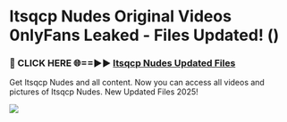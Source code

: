 # Itsqcp Nudes Original Videos 0nlyFans Leaked - Files Updated! ()

<h3>🔴 CLICK HERE 🌐==►► <a href="https://tinyurl.com/2p9ay9w9" rel="nofollow">Itsqcp Nudes Updated Files</a></h3>

Get Itsqcp Nudes and all content. Now you can access all videos and pictures of Itsqcp Nudes. New Updated Files 2025!

[![](https://i.imgur.com/KQgVmj3.gif)](https://tinyurl.com/2p9ay9w9)
